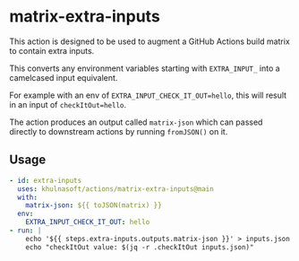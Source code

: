 # matrix-extra-inputs

This action is designed to be used to augment
a GitHub Actions build matrix to contain extra inputs.

This converts any environment variables starting with
`EXTRA_INPUT_` into a camelcased input equivalent.

For example with an env of `EXTRA_INPUT_CHECK_IT_OUT=hello`,
this will result in an input of `checkItOut=hello`.

The action produces an output called `matrix-json` which can
passed directly to downstream actions by running `fromJSON()` on it.

## Usage

```yaml
- id: extra-inputs
  uses: khulnasoft/actions/matrix-extra-inputs@main
  with:
    matrix-json: ${{ toJSON(matrix) }}
  env:
    EXTRA_INPUT_CHECK_IT_OUT: hello
- run: |
    echo '${{ steps.extra-inputs.outputs.matrix-json }}' > inputs.json
    echo "checkItOut value: $(jq -r .checkItOut inputs.json)"
```
